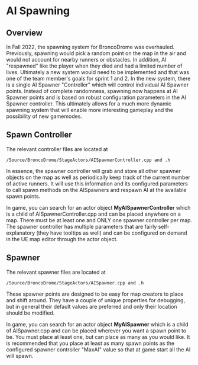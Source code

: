 # AI Spawning

## Overview

In Fall 2022, the spawning system for BroncoDrome was overhauled. Previously, spawning would pick a random point on the map in the air and would not account for nearby runners or obstacles. In addition, AI "respawned" like the player when they died and had a limited number of lives. Ultimately a new system would need to be implemented and that was one of the team member's goals for sprint 1 and 2. In the new system, there is a single AI Spawner "Controller" which will control individual AI Spawner points. Instead of complete randomness, spawning now happens at AI Spawner points and is based on robust configuration parameters in the AI Spawner controller. This ultimately allows for a much more dynamic spawning system that will enable more interesting gameplay and the possibility of new gamemodes.

## Spawn Controller

The relevant controller files are located at 
```
/Source/BroncoDrome/StageActors/AISpawnerController.cpp and .h
```

In essence, the spawner controller will grab and store all other spawner objects on the map as well as periodically keep track of the current number of active runners. It will use this information and its configured parameters to call spawn methods on the AISpawners and respawn AI at the available spawn points.

In game, you can search for an actor object **MyAISpawnerController** which is a child of AISpawnerController.cpp and can be placed anywhere on a map. There must be at least one and ONLY one spawner controller per map. The spawner controller has multiple parameters that are fairly self-explanatory (they have tooltips as well) and can be configured on demand in the UE map editor through the actor object.

## Spawner

The relevant spawner files are located at 
```
/Source/BroncoDrome/StageActors/AISpawner.cpp and .h
```

These spawner points are designed to be easy for map creators to place and shift around. They have a couple of unique properties for debugging, but in general their default values are preferred and only their location should be modified.

In game, you can search for an actor object **MyAISpawner** which is a child of AISpawner.cpp and can be placed wherever you want a spawn point to be. You must place at least one, but can place as many as you would like. It is recommended that you place at least as many spawn points as the configured spawner controller "MaxAI" value so that at game start all the AI will spawn.
